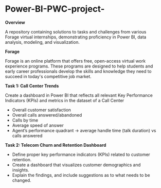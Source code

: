 # Power-BI-PWC-project-

**Overview**

A repository containing solutions to tasks and challenges from various Forage virtual internships, demonstrating proficiency in Power BI, data analysis, modeling, and visualization.

**Forage**

Forage is an online platform that offers free, open-access virtual work experience programs. These programs are designed to help students and early career professionals develop the skills and knowledge they need to succeed in today's competitive job market.

**Task 1: Call Center Trends**

Create a dashboard in Power BI  that reflects all relevant Key Performance Indicators (KPIs) and metrics in the dataset of a Call Center
* Overall customer satisfaction
* Overall calls answered/abandoned
* Calls by time
* Average speed of answer
* Agent’s performance quadrant -> average handle time (talk duration) vs calls answered

**Task 2: Telecom Churn and Retention Dashboard**

* Define proper key performance indicators (KPIs) related to customer retention.
* Create a dashboard that visualizes customer demographics and insights.
* Explain the findings, and include suggestions as to what needs to be changed.
  

